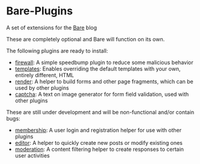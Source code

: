 # Bare-Plugins
A set of extensions for the [Bare](https://github.com/cypnk/Bare) blog

These are completely optional and Bare will function on its own.


The following plugins are ready to install:
- [firewall](https://github.com/cypnk/Bare-Plugins/tree/master/firewall): A simple speedbump plugin to reduce some malicious behavior
- [templates](https://github.com/cypnk/Bare-Plugins/tree/master/templates): Enables overriding the default templates with your own, entirely different, HTML
- [render](https://github.com/cypnk/Bare-Plugins/tree/master/render): A helper to build forms and other page fragments, which can be used by other plugins
- [captcha](https://github.com/cypnk/Bare-Plugins/tree/master/captcha): A text on image generator for form field validation, used with other plugins


These are still under development and will be non-functional and/or contain bugs:
- [membership](https://github.com/cypnk/Bare-Plugins/tree/master/membership): A user login and registration helper for use with other plugins
- [editor](https://github.com/cypnk/Bare-Plugins/tree/master/editor): A helper to quickly create new posts or modify existing ones
- [moderation](https://github.com/cypnk/Bare-Plugins/tree/master/moderation): A content filtering helper to create responses to certain user activities
